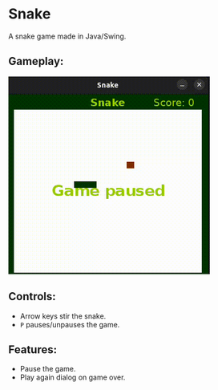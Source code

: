 # Snake
A snake game made in Java/Swing.

## Gameplay:
<img src="https://github.com/lykmast/Snake/blob/main/files/snake.gif">

## Controls:
- Arrow keys stir the snake.
- `P` pauses/unpauses the game.

## Features:
- Pause the game.
- Play again dialog on game over.
